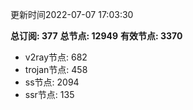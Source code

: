 更新时间2022-07-07 17:03:30

**总订阅: 377**
**总节点: 12949**
**有效节点: 3370**
- v2ray节点: 682
- trojan节点: 458
- ss节点: 2094
- ssr节点: 135
